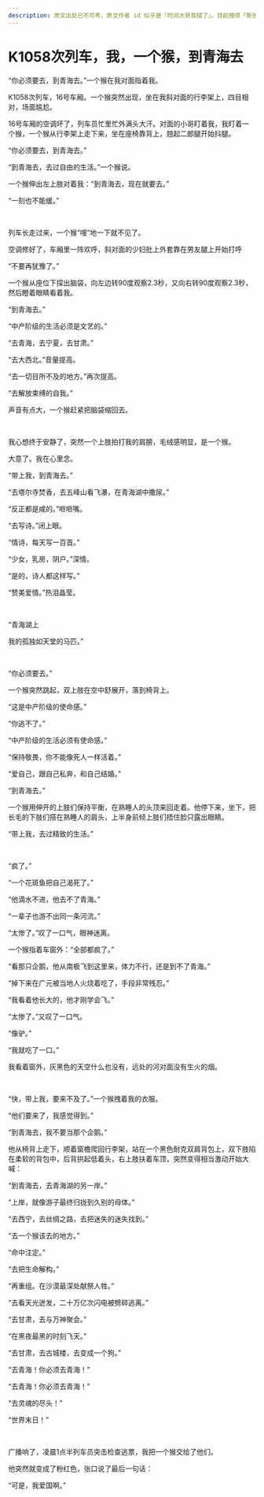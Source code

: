 ```yaml
---
description: 原文出处已不可考，原文作者 id 似乎是「时间大哥我错了」。目前搜得「斯孩」这篇 [https://weibo.com/p/1001603865772203082183](https://weibo.com/p/1001603865772203082183)
---
```


# K1058次列车，我，一个猴，到青海去

“你必须要去，到青海去。”一个猴在我对面指着我。

K1058次列车，16号车厢。一个猴突然出现，坐在我斜对面的行李架上，四目相对，场面尴尬。

16号车厢的空调坏了，列车员忙里忙外满头大汗。对面的小哥盯着我，我盯着一个猴，一个猴从行李架上走下来，坐在座椅靠背上，翘起二郎腿开始抖腿。

“你必须要去，到青海去。”

“到青海去，去过自由的生活。”一个猴说。

一个猴伸出左上肢对着我：“到青海去，现在就要去。”

“一刻也不能缓。”

<br />

列车长走过来，一个猴“嗖”地一下就不见了。

空调修好了，车厢里一阵欢呼，斜对面的少妇批上外套靠在男友腿上开始打呼

“不要再犹豫了。”

一个猴从座位下探出脑袋，向左边转90度观察2.3秒，又向右转90度观察2.3秒，然后瞪着眼睛看着我。

“到青海去。”

“中产阶级的生活必须是文艺的。”

“去青海，去宁夏，去甘肃。”

“去大西北。”音量提高。

“去一切目所不及的地方。”再次提高。

“去解放束缚的自我。”

声音有点大，一个猴赶紧把脑袋缩回去。

<br />

我心想终于安静了，突然一个上肢拍打我的肩膀，毛绒感明显，是一个猴。

大意了。我在心里念。

“带上我，到青海去。”

“去塔尔寺焚香，去五峰山看飞瀑，在青海湖中撒尿。”

“反正都是咸的。”咂咂嘴。

“去写诗。”闭上眼。

“情诗，每天写一百首。”

“少女，乳房，阴户。”深情。

“是的，诗人都这样写。”

“赞美爱情。”热泪晶莹。

<br />

“青海湖上

我的孤独如天堂的马匹。”

<br />

“你必须要去。”

一个猴突然跳起，双上肢在空中舒展开，落到椅背上。

“这是中产阶级的使命感。”

“你逃不了。”

“中产阶级的生活必须有使命感。”

“保持敬畏，你不能像死人一样活着。”

“爱自己，跟自己私奔，和自己结婚。”

“到青海去。”

一个猴用伸开的上肢们保持平衡，在熟睡人的头顶来回走着。他停下来，坐下，把长毛的下肢们搭在熟睡人的肩头，上半身前倾上肢们捂住脸只露出眼睛。

“带上我，去过精致的生活。”

<br />

“疯了。”

“一个花斑鱼把自己渴死了。”

“他滴水不进，他去不了青海。”

“一辈子也游不出同一条河流。”

“太惨了。”叹了一口气，眼神迷离。

一个猴指着车窗外：“全部都疯了。”

“看那只企鹅，他从南极飞到这里来，体力不行，还是到不了青海。”

“掉下来在广元被当地人火烧着吃了，手段非常残忍。”

“我看着他长大的，他才刚学会飞。”

“太惨了。”又叹了一口气。

“像驴。”

“我就吃了一口。”

我看着窗外，灰黑色的天空什么也没有，远处的河对面没有生火的烟。

<br />

“快，带上我，要来不及了。”一个猴拽着我的衣服。

“他们要来了，我感觉得到。”

“到青海去，我不要当那个企鹅。”

他从椅背上走下，顺着窗檐爬回行李架，站在一个黑色耐克双肩背包上，双下肢陷在柔软的背包中，后背拱起低着头，右上肢扶着车顶，突然变得相当激动开始大喊：

“到青海去，去青海湖的另一岸。”

“上岸，就像游子最终归拢到久别的母体。”

“去西宁，去丝绸之路，去把迷失的迷失找到。”

“去一个猴该去的地方。”

“命中注定。”

“去把生命解构。”

“再重组。在沙漠最深处献祭人牲。”

“去看天光迸发，二十万亿次闪电被劈碎逃离。”

“去甘肃，去与万神聚会。”

“在黑夜最黑的时刻飞天。”

“去甘肃，去古城楼，去变成一个狗。”

“去青海！你必须去青海！”

“去青海！你必须去青海！”

“去灵魂的尽头！”

“世界末日！”

<br />

广播响了，凌晨1点半列车员突击检查逃票，我把一个猴交给了他们。

他突然就变成了粉红色，张口说了最后一句话：

“可是，我爱国啊。”

